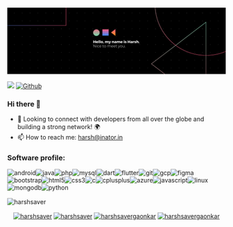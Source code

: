 ![Harsh here](https://github.com/harshsaver/harshsaver/blob/master/images/cover.png)

![](https://visitor-badge.laobi.icu/badge?page_id=harshsaver.harshsaver)
[![Github](https://img.shields.io/github/followers/CharalambosIoannou?label=Follow&style=social)](https://github.com/harshsaver)

### Hi there 👋

- 🔭 Looking to connect with developers from all over the globe and building a strong network! 🌍
- 📫 How to reach me: harsh@inator.in

### Software profile:

<p align="left"><img src="https://devicons.github.io/devicon/devicon.git/icons/android/android-original-wordmark.svg" alt="android" width="25" height="25"/><img src="https://devicons.github.io/devicon/devicon.git/icons/java/java-original-wordmark.svg" alt="java" width="25" height="25"/><img src="https://devicons.github.io/devicon/devicon.git/icons/php/php-original.svg" alt="php" width="25" height="25"/><img src="https://devicons.github.io/devicon/devicon.git/icons/mysql/mysql-original-wordmark.svg" alt="mysql" width="25" height="25"/><img src="https://www.vectorlogo.zone/logos/dartlang/dartlang-icon.svg" alt="dart" width="25" height="25"/><img src="https://www.vectorlogo.zone/logos/flutterio/flutterio-icon.svg" alt="flutter" width="25" height="25"/><img src="https://www.vectorlogo.zone/logos/git-scm/git-scm-icon.svg" alt="git" width="25" height="25"/><img src="https://www.vectorlogo.zone/logos/google_cloud/google_cloud-icon.svg" alt="gcp" width="25" height="25"/><img src="https://www.vectorlogo.zone/logos/figma/figma-icon.svg" alt="figma" width="25" height="25"/><img src="https://devicons.github.io/devicon/devicon.git/icons/bootstrap/bootstrap-plain.svg" alt="bootstrap" width="25" height="25"/><img src="https://devicons.github.io/devicon/devicon.git/icons/html5/html5-original-wordmark.svg" alt="html5" width="25" height="25"/><img src="https://devicons.github.io/devicon/devicon.git/icons/css3/css3-original-wordmark.svg" alt="css3" width="25" height="25"/><img src="https://devicons.github.io/devicon/devicon.git/icons/c/c-original.svg" alt="c" width="25" height="25"/><img src="https://devicons.github.io/devicon/devicon.git/icons/cplusplus/cplusplus-original.svg" alt="cplusplus" width="25" height="25"/><img src="https://www.vectorlogo.zone/logos/microsoft_azure/microsoft_azure-icon.svg" alt="azure" width="25" height="25"/><img src="https://devicons.github.io/devicon/devicon.git/icons/javascript/javascript-original.svg" alt="javascript" width="25" height="25"/><img src="https://devicons.github.io/devicon/devicon.git/icons/linux/linux-original.svg" alt="linux" width="25" height="25"/><img src="https://devicons.github.io/devicon/devicon.git/icons/mongodb/mongodb-original-wordmark.svg" alt="mongodb" width="25" height="25"/><img src="https://devicons.github.io/devicon/devicon.git/icons/python/python-original.svg" alt="python" width="25" height="25"/></p><img align="center" src="https://github-readme-stats.vercel.app/api/top-langs/?username=harshsaver&layout=compact&hide=html" alt="harshsaver"/>

<!--<p align="center">
Listen with me  
[![spotify-github-profile](https://spotify-github-profile.vercel.app/api/view?uid=barkx4fja68zot1a96sz0zq55&cover_image=true)](https://spotify-github-profile.vercel.app/api/view?uid=barkx4fja68zot1a96sz0zq55&redirect=true)
</p>-->

<p align="center">
<a href="https://twitter.com/harshsaver" target="blank"><img align="center" src="https://cdn.jsdelivr.net/npm/simple-icons@3.0.1/icons/twitter.svg" alt="harshsaver" height="30" width="30" /></a>
<a href="https://linkedin.com/in/harshsaver" target="blank"><img align="center" src="https://cdn.jsdelivr.net/npm/simple-icons@3.0.1/icons/linkedin.svg" alt="harshsaver" height="30" width="30" /></a>
<a href="https://fb.com/harshsavergaonkar" target="blank"><img align="center" src="https://cdn.jsdelivr.net/npm/simple-icons@3.0.1/icons/facebook.svg" alt="harshsavergaonkar" height="30" width="30" /></a>
<a href="https://instagram.com/harshsavergaonkar" target="blank"><img align="center" src="https://cdn.jsdelivr.net/npm/simple-icons@3.0.1/icons/instagram.svg" alt="harshsavergaonkar" height="30" width="30" /></a>
</p>

<!--
**harshsaver/harshsaver** is a ✨ _special_ ✨ repository because its `README.md` (this file) appears on your GitHub profile.

Here are some ideas to get you started:

- 🔭 I’m currently working on ...
- 🌱 I’m currently learning ...
- 👯 I’m looking to collaborate on ...
- 🤔 I’m looking for help with ...
- 💬 Ask me about ...
- 📫 How to reach me: ...
- 😄 Pronouns: ...
- ⚡ Fun fact: ...

### Connect with me:

[<img align="left" alt="oishikm12.me" width="22px" src="https://raw.githubusercontent.com/iconic/open-iconic/master/svg/globe.svg" />][website]
[<img align="left" alt="Oishik | Twitter" width="22px" src="https://cdn.jsdelivr.net/npm/simple-icons@v3/icons/twitter.svg" />][twitter]
[<img align="left" alt="Oishik | LinkedIn" width="22px" src="https://cdn.jsdelivr.net/npm/simple-icons@v3/icons/linkedin.svg" />][linkedin]
[<img align="left" alt="Oishik | Instagram" width="22px" src="https://cdn.jsdelivr.net/npm/simple-icons@v3/icons/instagram.svg" />][instagram]

<br />
![Harsh's github stats](https://github-readme-stats.vercel.app/api?username=harshsaver&hide_border=true&show_icons=true)
-->
